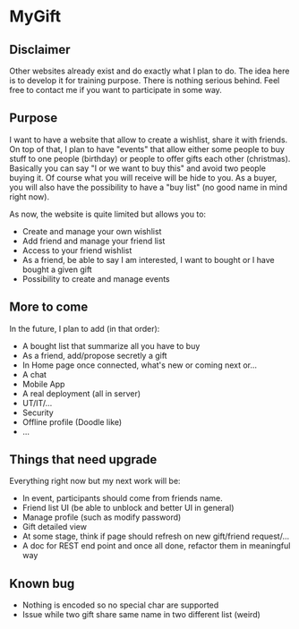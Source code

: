 # MyGift

## Disclaimer
Other websites already exist and do exactly what I plan to do. The idea here
is to develop it for training purpose. There is nothing serious behind. Feel
free to contact me if you want to participate in some way.

## Purpose
I want to have a website that allow to create a wishlist, share it with friends.
On top of that, I plan to have "events" that allow either some people to buy stuff
to one people (birthday) or people to offer gifts each other (christmas). Basically
you can say "I or we want to buy this" and avoid two people buying it. Of course
what you will receive will be hide to you. As a buyer, you will also have the possibility
to have a "buy list" (no good name in mind right now).

As now, the website is quite limited but allows you to:
- Create and manage your own wishlist
- Add friend and manage your friend list
- Access to your friend wishlist
- As a friend, be able to say I am interested, I want to bought or I have bought a given gift
- Possibility to create and manage events

## More to come
In the future, I plan to add (in that order):
- A bought list that summarize all you have to buy
- As a friend, add/propose secretly a gift
- In Home page once connected, what's new or coming next or...
- A chat
- Mobile App
- A real deployment (all in server)
- UT/IT/...
- Security
- Offline profile (Doodle like)
- ...

## Things that need upgrade
Everything right now but my next work will be:
- In event, participants should come from friends name. 
- Friend list UI (be able to unblock and better UI in general)
- Manage profile (such as modify password)
- Gift detailed view
- At some stage, think if page should refresh on new gift/friend request/...
- A doc for REST end point and once all done, refactor them in meaningful way

## Known bug
- Nothing is encoded so no special char are supported
- Issue while two gift share same name in two different list (weird)
